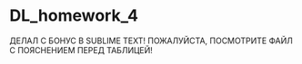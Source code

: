 # DL_homework_4
ДЕЛАЛ С БОНУС В SUBLIME TEXT! ПОЖАЛУЙСТА, ПОСМОТРИТЕ ФАЙЛ С ПОЯСНЕНИЕМ ПЕРЕД ТАБЛИЦЕЙ!
